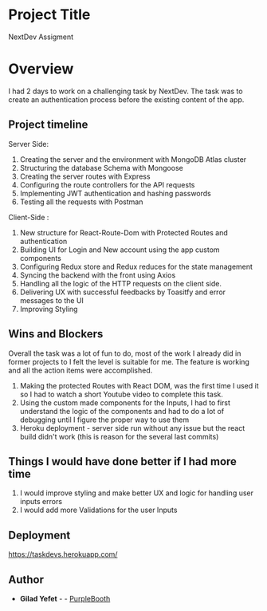 # Project Title

NextDev Assigment

# Overview

I had 2 days to work on a challenging task by NextDev.
The task was to create an authentication process before the existing content of the app.

## Project timeline

Server Side:

1. Creating the server and the environment with MongoDB Atlas cluster
2. Structuring the database Schema with Mongoose
3. Creating the server routes with Express
4. Configuring the route controllers for the API requests
5. Implementing JWT authentication and hashing passwords
6. Testing all the requests with Postman

Client-Side :

1. New structure for React-Route-Dom with Protected Routes and authentication
2. Building UI for Login and New account using the app custom components
3. Configuring Redux store and Redux reduces for the state management
4. Syncing the backend with the front using Axios
5. Handling all the logic of the HTTP requests on the client side.
6. Delivering UX with successful feedbacks by Toasitfy and error messages to the UI
7. Improving Styling

## Wins and Blockers

Overall the task was a lot of fun to do, most of the work I already did in former projects to I felt the level is suitable for me. The feature is working and all the action items were accomplished.

1. Making the protected Routes with React DOM, was the first time I used it so I had to watch a short Youtube video to complete this task.
2. Using the custom made components for the Inputs, I had to first understand the logic of the components and had to do a lot of debugging until I figure the proper way to use them
3. Heroku deployment - server side run without any issue but the react build didn't work (this is reason for the several last commits)

## Things I would have done better if I had more time

1. I would improve styling and make better UX and logic for handling user inputs errors
2. I would add more Validations for the user Inputs

## Deployment

https://taskdevs.herokuapp.com/

## Author

- **Gilad Yefet** - - [PurpleBooth](https://github.com/gilad18)
